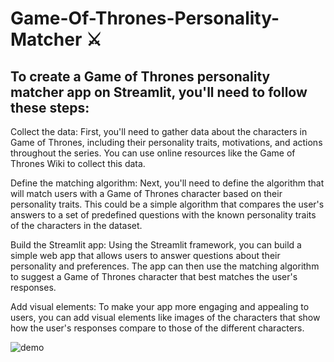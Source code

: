 # Game-Of-Thrones-Personality-Matcher ⚔️

## To create a Game of Thrones personality matcher app on Streamlit, you'll need to follow these steps:

Collect the data: First, you'll need to gather data about the characters in Game of Thrones, including their personality traits, motivations, and actions throughout the series. You can use online resources like the Game of Thrones Wiki to collect this data.

Define the matching algorithm: Next, you'll need to define the algorithm that will match users with a Game of Thrones character based on their personality traits. This could be a simple algorithm that compares the user's answers to a set of predefined questions with the known personality traits of the characters in the dataset.

Build the Streamlit app: Using the Streamlit framework, you can build a simple web app that allows users to answer questions about their personality and preferences. The app can then use the matching algorithm to suggest a Game of Thrones character that best matches the user's responses.

Add visual elements: To make your app more engaging and appealing to users, you can add visual elements like images of the characters that show how the user's responses compare to those of the different characters.


![demo](https://user-images.githubusercontent.com/126642111/224547533-d4542850-80c4-4700-93af-b53a70762082.png)
